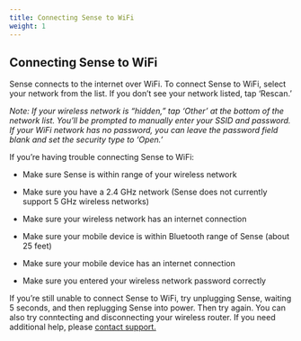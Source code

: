 ```yaml
---
title: Connecting Sense to WiFi
weight: 1
---
```


## Connecting Sense to WiFi


Sense connects to the internet over WiFi. To connect Sense to WiFi, select your network from the list. If you don’t see your network listed, tap ‘Rescan.’ 

*Note: If your wireless network is “hidden,” tap ‘Other’ at the bottom of the network list. You’ll be prompted to manually enter your SSID and password. If your WiFi network has no password, you can leave the password field blank and set the security type to ‘Open.’*


If you’re having trouble connecting Sense to WiFi:

- Make sure Sense is within range of your wireless network

- Make sure you have a 2.4 GHz network (Sense does not currently support 5 GHz wireless networks)

- Make sure your wireless network has an internet connection

- Make sure your mobile device is within Bluetooth range of Sense (about 25 feet)

- Make sure your mobile device has an internet connection 

- Make sure you entered your wireless network password correctly


If you’re still unable to connect Sense to WiFi, try unplugging Sense, waiting 5 seconds, and then replugging Sense into power. Then try again. You can also try conntecting and disconnecting your wireless router. If you need additional help, please [contact support.](https://support.hello.is/hc/en-us/requests/new)